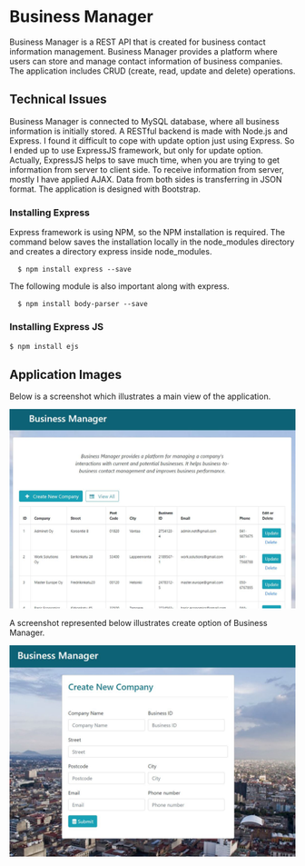 # Business Manager
Business Manager is a REST API that is created for business contact information management.
Business Manager provides a platform where users can store and manage contact information of business companies.
The application includes CRUD (create, read, update and delete) operations.


## Technical Issues
Business Manager is connected to MySQL database, where all business information is initially stored. 
A RESTful backend is made with Node.js and Express. I found it difficult to cope with update option just using Express.
So I ended up to use ExpressJS framework, but only for update option. Actually, ExpressJS helps to save much time,
when you are trying to get information from server to client side. To receive information from server, mostly I have applied AJAX.
Data from both sides is transferring in JSON format. The application is designed with Bootstrap.

### Installing Express
Express framework is using NPM, so the NPM installation is required.
The command below saves the installation locally in the node_modules directory and creates a directory express inside node_modules.
```
  $ npm install express --save
```
The following module is also important along with express.
```
  $ npm install body-parser --save
```

### Installing Express JS
```
$ npm install ejs
```

## Application Images
Below is a screenshot which illustrates a main view of the application.

![Screenshot](public/img/businessmanager.jpg)

A screenshot represented below illustrates create option of Business Manager.

![Screenshot](public/img/createcompany.jpg)